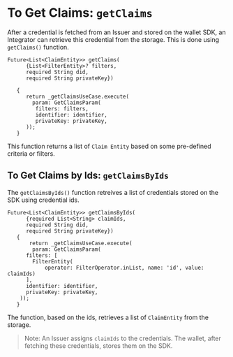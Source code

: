  # To Get Claims: `getClaims` 

After a credential is fetched from an Issuer and stored on the wallet SDK, an Integrator can retrieve this credential from the storage. This is done using `getClaims()` function.
 
```
Future<List<ClaimEntity>> getClaims(
      {List<FilterEntity>? filters,
      required String did,
      required String privateKey})
 
   {
      return _getClaimsUseCase.execute(
        param: GetClaimsParam(
         filters: filters,
         identifier: identifier,
         privateKey: privateKey,
      ));
   }
```
<!-- does `identifier` need to be changed to `did` in above? -->


This function returns a list of `Claim Entity` based on some pre-defined criteria or filters.
 
## To Get Claims by Ids: `getClaimsByIds`
 
The `getClaimsByIds()` function retreives a list of credentials stored on the SDK  using credential ids.
 
```
Future<List<ClaimEntity>> getClaimsByIds(
      {required List<String> claimIds,
      required String did,
      required String privateKey})
   {
       return _getClaimsUseCase.execute(
        param: GetClaimsParam(
      filters: [
        FilterEntity(
            operator: FilterOperator.inList, name: 'id', value: claimIds)
      ],
      identifier: identifier,
      privateKey: privateKey,
    ));
   }
```
<!-- does `identifier` need to be changed to `did` in above? -->

The function, based on the ids, retrieves a list of `ClaimEntity` from the storage. 

> Note: An Issuer assigns `claimIds` to the credentials. The wallet, after fetching these credentials, stores them on the SDK. 